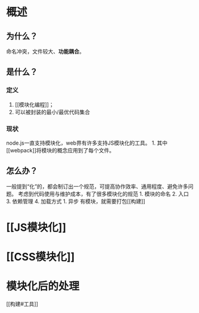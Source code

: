 # 概述
## 为什么？
命名冲突，文件较大、**功能耦合**。
## 是什么？
### 定义
1. [[模块化编程]]；
2. 可以被封装的最小/最优代码集合
### 现状
node.js一直支持模块化，web界有许多支持JS模块化的工具。
	1. 其中[[webpack]]将模块的概念应用到了每个文件。
## 怎么办？
一般提到“化”的，都会制订出一个规范，可提高协作效率、通用程度、避免许多问题。
考虑到代码使用与维护成本，有了很多模块化的规范
	1. 模块的命名
	2. 入口
	3. 依赖管理
	4. 加载方式
		1. 异步
有模块，就需要打包[[构建]] 
# [[JS模块化]] 
# [[CSS模块化]] 
# 模块化后的处理
[[构建#工具]] 